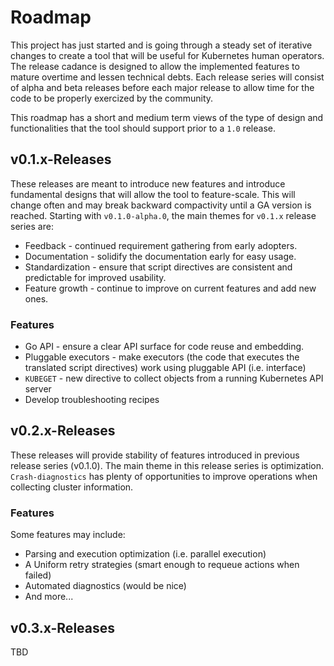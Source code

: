 # Roadmap
This project has just started and is going through a steady set of iterative changes to create a tool that will be useful for Kubernetes human operators.  The release cadance is designed to allow the implemented features to mature overtime and lessen technical debts. Each release series will consist of alpha and beta releases before each major release to allow time for the code to be properly exercized by the community.

This roadmap has a short and medium term views of the type of design and functionalities that the tool should support prior to a `1.0` release.

## v0.1.x-Releases
These releases are meant to introduce new features and introduce fundamental designs that will allow the tool to feature-scale. This will change often and may break backward compactivity until a GA version is reached. Starting with `v0.1.0-alpha.0`, the main themes for `v0.1.x` release series are:

* Feedback - continued requirement gathering from early adopters. 
* Documentation - solidify the documentation early for easy usage.
* Standardization - ensure that script directives are consistent and predictable for improved usability.
* Feature growth - continue to improve on current features and add new ones.

### Features
* Go API - ensure a clear API surface for code reuse and embedding.
* Pluggable executors - make executors (the code that executes the translated script directives) work using pluggable API (i.e. interface) 
* `KUBEGET` - new directive to collect objects from a running Kubernetes API server
* Develop troubleshooting recipes

## v0.2.x-Releases
These releases will provide stability of features introduced in previous release series (v0.1.0).  The main theme in this release series is optimization. `Crash-diagnostics` has plenty of opportunities to improve operations when collecting cluster information.  

### Features
Some features may include:
* Parsing and execution optimization (i.e. parallel execution)
* A Uniform retry strategies (smart enough to requeue actions when failed)
* Automated diagnostics (would be nice)
* And more...

## v0.3.x-Releases
TBD